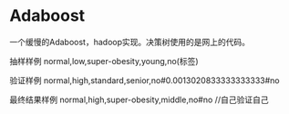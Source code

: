 # Adaboost
一个缓慢的Adaboost，hadoop实现。决策树使用的是网上的代码。

抽样样例
normal,low,super-obesity,young,no(标签)


验证样例
normal,high,standard,senior,no#0.0013020833333333333#no



最终结果样例
normal,high,super-obesity,middle,no#no //自己验证自己
